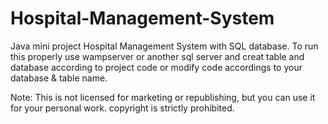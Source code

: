 # Hospital-Management-System
Java mini project Hospital Management System with SQL database.
To run this properly use wampserver or another sql server and creat table and database according to project code or modify code accordings to your database & table name.

Note: This is not licensed for marketing or republishing, but you can use it for your personal work. copyright is strictly prohibited.
